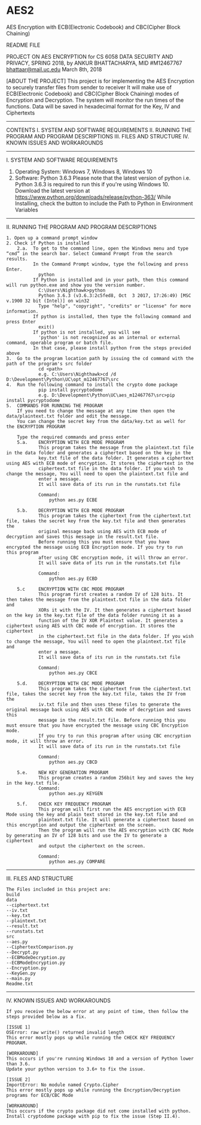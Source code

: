 # AES2
AES Encryption with ECB(Electronic Codebook) and CBC(Cipher Block Chaining)

README FILE

PROJECT ON AES ENCRYPTION for CS 6058 DATA SECURITY AND PRIVACY, SPRING 2018,
by ANKUR BHATTACHARYA, MID #M12467767
bhattaar@mail.uc.edu
March 8th, 2018

[ABOUT THE PROJECT]
    This project is for implementing the AES Encryption to securely transfer files from sender to receiver
    It will make use of ECB(Electronic Codebook) and CBC(Cipher Block Chaining) modes of Encryption and Decryption.
    The system will monitor the run times of the functions.
    Data will be saved in hexadecimal format for the Key, IV and Ciphertexts

---------------------------------------------------------------------------------------------------------------------------
CONTENTS
I.      SYSTEM AND SOFTWARE REQUIREMENTS
II.     RUNNING THE PROGRAM AND PROGRAM DESCRIPTIONS
III.    FILES AND STRUCTURE
IV.     KNOWN ISSUES AND WORKAROUNDS

---------------------------------------------------------------------------------------------------------------------------
I.  SYSTEM AND SOFTWARE REQUIREMENTS

1.  Operating System: Windows 7, Windows 8, Windows 10
2.  Software: Python 3.6.3
    Please note that the latest version of python i.e. Python 3.6.3 is required to run this if you're using Windows 10.
    Download the latest version at https://www.python.org/downloads/release/python-363/
    While Installing, check the button to include the Path to Python in Environment Variables

---------------------------------------------------------------------------------------------------------------------------
II. RUNNING THE PROGRAM AND PROGRAM DESCRIPTIONS

    1. Open up a command prompt window
    2. Check if Python is installed
        2.a.  To get to the command line, open the Windows menu and type “cmd” in the search bar. Select Command Prompt from the search results.
              In the Command Prompt window, type the following and press Enter.
                python
              If Python is installed and in your path, then this command will run python.exe and show you the version number.
                C:\Users\Nighthawk>python
                Python 3.6.3 (v3.6.3:2c5fed8, Oct  3 2017, 17:26:49) [MSC v.1900 32 bit (Intel)] on win32
                Type "help", "copyright", "credits" or "license" for more information.
              If python is installed, then type the following command and press Enter
                exit()
              If python is not installed, you will see
                'python' is not recognized as an internal or external command, operable program or batch file.
              In that case, please install python from the steps provided above
    3.  Go to the program location path by issuing the cd command with the path of the program's src folder
                cd <path>
                e.g. C:\Users\Nighthawk>cd /d D:\Development\Python\UC\opt_m12467767\src
    4.  Run the following command to install the crypto dome package
                pip install pycryptodome
                e.g. D:\Development\Python\UC\aes_m12467767\src>pip install pycryptodome
    5.  COMMANDS FOR RUNNING THE PROGRAM
        If you need to change the message at any time then open the data/plaintext.txt folder and edit the message.
        You can change the secret key from the data/key.txt as well for the ENCRYPTION PROGRAM

        Type the required commands and press enter
        5.a.    ENCRYPTION WITH ECB MODE PROGRAM
                This program takes the message from the plaintext.txt file in the data folder and generates a ciphertext based on the key in the
                key.txt file of the data folder. It generates a ciphertext using AES with ECB mode of encryption. It stores the ciphertext in the
                ciphertext.txt file in the data folder. If you wish to change the message, You will need to open the plaintext.txt file and
                enter a message.
                It will save data of its run in the runstats.txt file

                Command:
                    python aes.py ECBE

        5.b.    DECRYPTION WITH ECB MODE PROGRAM
                This program takes the ciphertext from the ciphertext.txt file, takes the secret key from the key.txt file and then generates the
                original message back using AES with ECB mode of decryption and saves this message in the result.txt file.
                Before running this you must ensure that you have encrypted the message using ECB Encryption mode. If you try to run this program
                after using CBC encryption mode, it will throw an error.
                It will save data of its run in the runstats.txt file

                Command:
                    python aes.py ECBD

        5.c     ENCRYPTION WITH CBC MODE PROGRAM
                This program first creates a random IV of 128 bits. It then takes the message from the plaintext.txt file in the data folder and
                XORs it with the IV. It then generates a ciphertext based on the key in the key.txt file of the data folder running it as a
                function of the IV XOR Plaintext value. It generates a ciphertext using AES with CBC mode of encryption. It stores the ciphertext
                in the ciphertext.txt file in the data folder. If you wish to change the message, You will need to open the plaintext.txt file and
                enter a message.
                It will save data of its run in the runstats.txt file

                Command:
                    python aes.py CBCE

        5.d.    DECRYPTION WITH CBC MODE PROGRAM
                This program takes the ciphertext from the ciphertext.txt file, takes the secret key from the key.txt file, takes the IV from the
                iv.txt file and then uses these files to generate the original message back using AES with CBC mode of decryption and saves this
                message in the result.txt file. Before running this you must ensure that you have encrypted the message using CBC Encryption mode.
                If you try to run this program after using CBC encryption mode, it will throw an error.
                It will save data of its run in the runstats.txt file

                Command:
                    python aes.py CBCD

        5.e.    NEW KEY GENERATION PROGRAM
                This program creates a random 256bit key and saves the key in the key.txt file.
                Command:
                    python aes.py KEYGEN

        5.f.    CHECK KEY FREQUENCY PROGRAM
                This program will first run the AES encryption with ECB Mode using the key and plain text stored in the key.txt file and
                plaintext.txt file. It will generate a ciphertext based on this encryption and output the ciphertext on the screen.
                Then the program will run the AES encryption with CBC Mode by generating an IV of 128 bits and use the IV to generate a ciphertext
                and output the ciphertext on the screen.

                Command:
                    python aes.py COMPARE

---------------------------------------------------------------------------------------------------------------------------
III. FILES AND STRUCTURE

    The Files included in this project are:
    build
    data
    --ciphertext.txt
    --iv.txt
    --key.txt
    --plaintext.txt
    --result.txt
    --runstats.txt
    src
    --aes.py
    --CiphertextComparison.py
    --Decrypt.py
    --ECBModeDecryption.py
    --ECBModeEncryption.py
    --Encryption.py
    --KeyGen.py
    --main.py
    Readme.txt

---------------------------------------------------------------------------------------------------------------------------
IV. KNOWN ISSUES AND WORKAROUNDS

    If you receive the below error at any point of time, then follow the steps provided below as a fix.

    [ISSUE 1]
    OSError: raw write() returned invalid length
    This error mostly pops up while running the CHECK KEY FREQUENCY PROGRAM.

    [WORKAROUND]
    This occurs if you're running Windows 10 and a version of Python lower than 3.6.
    Update your python version to 3.6+ to fix the issue.

    [ISSUE 2]
    ImportError: No module named Crypto.Cipher
    This error mostly pops up while running the Encryption/Decryption programs for ECB/CBC Mode

    [WORKAROUND]
    This occurs if the crypto package did not come installed with python.
    Install cryptodome package with pip to fix the issue (Step II.4).

